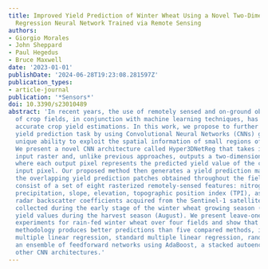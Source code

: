```yaml
---
title: Improved Yield Prediction of Winter Wheat Using a Novel Two-Dimensional Deep
  Regression Neural Network Trained via Remote Sensing
authors:
- Giorgio Morales
- John Sheppard
- Paul Hegedus
- Bruce Maxwell
date: '2023-01-01'
publishDate: '2024-06-28T19:23:08.281597Z'
publication_types:
- article-journal
publication: '*Sensors*'
doi: 10.3390/s23010489
abstract: 'In recent years, the use of remotely sensed and on-ground observations
  of crop fields, in conjunction with machine learning techniques, has led to highly
  accurate crop yield estimations. In this work, we propose to further improve the
  yield prediction task by using Convolutional Neural Networks (CNNs) given their
  unique ability to exploit the spatial information of small regions of the field.
  We present a novel CNN architecture called Hyper3DNetReg that takes in a multi-channel
  input raster and, unlike previous approaches, outputs a two-dimensional raster,
  where each output pixel represents the predicted yield value of the corresponding
  input pixel. Our proposed method then generates a yield prediction map by aggregating
  the overlapping yield prediction patches obtained throughout the field. Our data
  consist of a set of eight rasterized remotely-sensed features: nitrogen rate applied,
  precipitation, slope, elevation, topographic position index (TPI), aspect, and two
  radar backscatter coefficients acquired from the Sentinel-1 satellites. We use data
  collected during the early stage of the winter wheat growing season (March) to predict
  yield values during the harvest season (August). We present leave-one-out cross-validation
  experiments for rain-fed winter wheat over four fields and show that our proposed
  methodology produces better predictions than five compared methods, including Bayesian
  multiple linear regression, standard multiple linear regression, random forest,
  an ensemble of feedforward networks using AdaBoost, a stacked autoencoder, and two
  other CNN architectures.'
---
```

